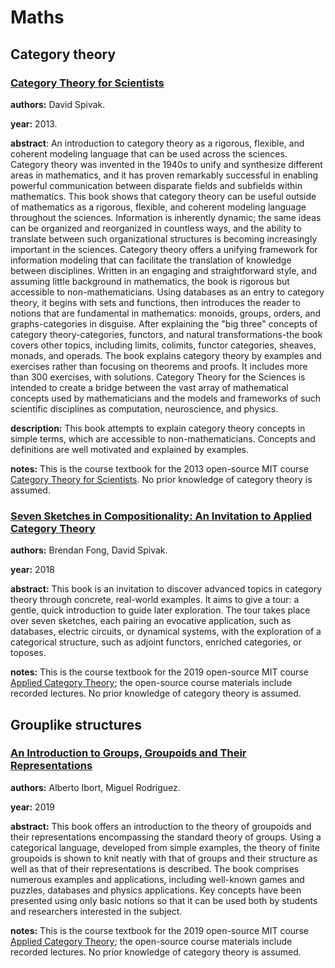 <a name="maths"/></a>
# Maths

<a name="category-theory"/></a>
## Category theory


### [Category Theory for Scientists](https://ocw.mit.edu/courses/mathematics/18-s996-category-theory-for-scientists-spring-2013/textbook/)

**authors:** David Spivak.

**year:** 2013.

**abstract**: An introduction to category theory as a rigorous, flexible, and coherent modeling language that can be used across the sciences. Category theory was invented in the 1940s to unify and synthesize different areas in mathematics, and it has proven remarkably successful in enabling powerful communication between disparate fields and subfields within mathematics. This book shows that category theory can be useful outside of mathematics as a rigorous, flexible, and coherent modeling language throughout the sciences. Information is inherently dynamic; the same ideas can be organized and reorganized in countless ways, and the ability to translate between such organizational structures is becoming increasingly important in the sciences. Category theory offers a unifying framework for information modeling that can facilitate the translation of knowledge between disciplines. Written in an engaging and straightforward style, and assuming little background in mathematics, the book is rigorous but accessible to non-mathematicians. Using databases as an entry to category theory, it begins with sets and functions, then introduces the reader to notions that are fundamental in mathematics: monoids, groups, orders, and graphs-categories in disguise. After explaining the "big three" concepts of category theory-categories, functors, and natural transformations-the book covers other topics, including limits, colimits, functor categories, sheaves, monads, and operads. The book explains category theory by examples and exercises rather than focusing on theorems and proofs. It includes more than 300 exercises, with solutions. Category Theory for the Sciences is intended to create a bridge between the vast array of mathematical concepts used by mathematicians and the models and frameworks of such scientific disciplines as computation, neuroscience, and physics.

**description:** This book attempts to explain category theory concepts in simple terms, which are accessible to non-mathematicians. Concepts and definitions are well motivated and explained by examples.


**notes:** This is the course textbook for the 2013 open-source MIT course [Category Theory for Scientists](https://ocw.mit.edu/courses/mathematics/18-s996-category-theory-for-scientists-spring-2013/ "Link to MIT course."). No prior knowledge of category theory is assumed.


### [Seven Sketches in Compositionality: An Invitation to Applied Category Theory](https://arxiv.org/abs/1803.05316)

**authors:** Brendan Fong, David Spivak.

**year:** 2018

**abstract:** This book is an invitation to discover advanced topics in category theory through concrete, real-world examples. It aims to give a tour: a gentle, quick introduction to guide later exploration. The tour takes place over seven sketches, each pairing an evocative application, such as databases, electric circuits, or dynamical systems, with the exploration of a categorical structure, such as adjoint functors, enriched categories, or toposes.

**notes:** This is the course textbook for the 2019 open-source MIT course [Applied Category Theory](https://ocw.mit.edu/courses/mathematics/18-s097-applied-category-theory-january-iap-2019/ "Link to MIT course."); the open-source course materials include recorded lectures. No prior knowledge of category theory is assumed.


<a name="grouplike-structures"/></a>
## Grouplike structures


### [An Introduction to Groups, Groupoids and Their Representations](https://www.amazon.co.uk/Introduction-Groups-Groupoids-Their-Representations-ebook/dp/B07ZPFP753/ "Unfortunately, an open-sourced copy of this book has not been found.")

**authors:**  Alberto Ibort, Miguel Rodriguez.

**year:** 2019

**abstract:** This book offers an introduction to the theory of groupoids and their representations encompassing the standard theory of groups. Using a categorical language, developed from simple examples, the theory of finite groupoids is shown to knit neatly with that of groups and their structure as well as that of their representations is described. The book comprises numerous examples and applications, including well-known games and puzzles, databases and physics applications. Key concepts have been presented using only basic notions so that it can be used both by students and researchers interested in the subject.

**notes:** This is the course textbook for the 2019 open-source MIT course [Applied Category Theory](https://ocw.mit.edu/courses/mathematics/18-s097-applied-category-theory-january-iap-2019/ "Link to MIT course"); the open-source course materials include recorded lectures. No prior knowledge of category theory is assumed.






